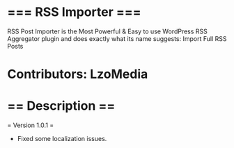 # === RSS Importer ===
RSS Post Importer is the Most Powerful & Easy to use WordPress RSS Aggregator plugin and does exactly what its name suggests: Import Full RSS Posts


# Contributors: LzoMedia



# == Description ==

= Version 1.0.1 =
* Fixed some localization issues.
